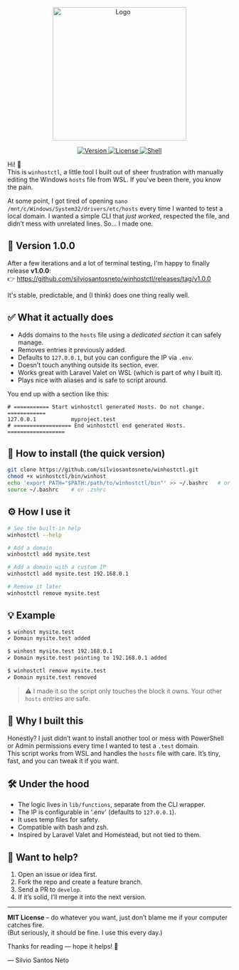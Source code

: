 <p align="center">
  <img src="https://lh3.googleusercontent.com/d/1LKv9ZI8SF0bHln5M_AxhJxYUYcY01PBN" alt="Logo" width="300"/>
</p>
<p align="center">
  <a href="https://github.com/silviosantosneto/winhostctl/releases">
    <img src="https://img.shields.io/github/v/release/silviosantosneto/winhostctl?style=for-the-badge" alt="Version">
  </a>
  <a href="https://github.com/silviosantosneto/winhostctl/blob/main/LICENSE">
    <img src="https://img.shields.io/github/license/silviosantosneto/winhostctl?style=for-the-badge" alt="License">
  </a>
  <a href="https://www.gnu.org/software/bash/">
    <img src="https://img.shields.io/badge/Shell-bash-informational?style=for-the-badge&logo=gnu-bash" alt="Shell">
  </a>
</p>


Hi! 👋  
This is `winhostctl`, a little tool I built out of sheer frustration with manually editing the Windows `hosts` file from WSL. If you've been there, you know the pain.

At some point, I got tired of opening `nano /mnt/c/Windows/System32/drivers/etc/hosts` every time I wanted to test a local domain. I wanted a simple CLI that *just worked*, respected the file, and didn’t mess with unrelated lines. So… I made one.

## 🚀 Version 1.0.0

After a few iterations and a lot of terminal testing, I'm happy to finally release **v1.0.0**:  
👉 https://github.com/silviosantosneto/winhostctl/releases/tag/v1.0.0

It's stable, predictable, and (I think) does one thing really well.

## ✅ What it actually does

- Adds domains to the `hosts` file using a *dedicated section* it can safely manage.
- Removes entries it previously added.
- Defaults to `127.0.0.1`, but you can configure the IP via `.env`.
- Doesn’t touch anything outside its section, ever.
- Works great with Laravel Valet on WSL (which is part of why I built it).
- Plays nice with aliases and is safe to script around.

You end up with a section like this:

```
# =========== Start winhostctl generated Hosts. Do not change. ============
127.0.0.1           myproject.test
# ================== End winhostctl end generated Hosts. ==================
```

## 🧩 How to install (the quick version)

```bash
git clone https://github.com/silviosantosneto/winhostctl.git
chmod +x winhostctl/bin/winhost
echo 'export PATH="$PATH:/path/to/winhostctl/bin"' >> ~/.bashrc   # or .zshrc
source ~/.bashrc    # or .zshrc
```

## ⚙️ How I use it

```bash
# See the built-in help
winhostctl --help

# Add a domain
winhostctl add mysite.test

# Add a domain with a custom IP
winhostctl add mysite.test 192.168.0.1

# Remove it later
winhostctl remove mysite.test
```

## 💡 Example

```bash
$ winhost mysite.test
✔️ Domain mysite.test added

$ winhost mysite.test 192.168.0.1
✔️ Domain mysite.test pointing to 192.168.0.1 added

$ winhostctl remove mysite.test
✔️ Domain mysite.test removed
```

> ⚠️ I made it so the script only touches the block it owns. Your other `hosts` entries are safe.

## 🎯 Why I built this

Honestly? I just didn’t want to install another tool or mess with PowerShell or Admin permissions every time I wanted to test a `.test` domain.  
This script works from WSL and handles the `hosts` file with care. It’s tiny, fast, and you can tweak it if you want.

## 🛠 Under the hood

- The logic lives in `lib/functions`, separate from the CLI wrapper.
- The IP is configurable in '.env' (defaults to `127.0.0.1`).
- It uses temp files for safety.
- Compatible with bash and zsh.
- Inspired by Laravel Valet and Homestead, but not tied to them.

## 🤝 Want to help?

1. Open an issue or idea first.
2. Fork the repo and create a feature branch.
3. Send a PR to `develop`.
4. If it’s solid, I’ll merge it into the next version.

---

**MIT License** – do whatever you want, just don’t blame me if your computer catches fire.  
(But seriously, it should be fine. I use this every day.)

Thanks for reading — hope it helps! 🙌

— Silvio Santos Neto
